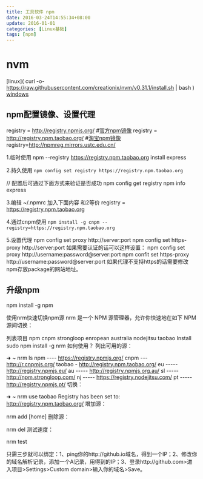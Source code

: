 ```yaml
---
title: 工具软件 npm
date: 2016-03-24T14:55:34+08:00
update: 2016-01-01
categories: [Linux基础]
tags: [npm]
---
```

# nvm
[linux]( curl -o- https://raw.githubusercontent.com/creationix/nvm/v0.31.1/install.sh | bash )
[windows]( https://github.com/coreybutler/nvm-windows/releases/download/1.1.0/nvm-noinstall.zip )

## npm配置镜像、设置代理
registry = http://registry.npmjs.org/      #[官方npm镜像](npmjs.org)
registry = http://registry.npm.taobao.org/ #[淘宝npm镜像](npm.taobao.org)
registry=http://npmreg.mirrors.ustc.edu.cn/

1.临时使用
npm --registry https://registry.npm.taobao.org install express

2.持久使用
`npm config set registry https://registry.npm.taobao.org`

// 配置后可通过下面方式来验证是否成功
npm config get registry
npm info express

3.编辑 ~/.npmrc 加入下面内容 和2等价
registry = https://registry.npm.taobao.org

4.通过cnpm使用
`npm install -g cnpm --registry=https://registry.npm.taobao.org`

5.设置代理
npm config set proxy http://server:port
npm config set https-proxy http://server:port
如果需要认证的话可以这样设置：
npm config set proxy http://username:password@server:port
npm confit set https-proxy http://username:password@server:port
如果代理不支持https的话需要修改npm存放package的网站地址。

## 升级npm
npm install -g npm

使用nrm快速切换npm源
nrm 是一个 NPM 源管理器，允许你快速地在如下 NPM 源间切换：

列表项目
npm
cnpm
strongloop
enropean
australia
nodejitsu
taobao
Install
sudo npm install -g nrm
如何使用？
列出可用的源：

  ➜  ~  nrm ls
  npm ---- https://registry.npmjs.org/
  cnpm --- http://r.cnpmjs.org/
  taobao - http://registry.npm.taobao.org/
  eu ----- http://registry.npmjs.eu/
  au ----- http://registry.npmjs.org.au/
  sl ----- http://npm.strongloop.com/
  nj ----- https://registry.nodejitsu.com/
  pt ----- http://registry.npmjs.pt/
切换：

➜  ~  nrm use taobao
   Registry has been set to: http://registry.npm.taobao.org/
增加源：

nrm add <registry> <url> [home]
删除源：

nrm del <registry>
测试速度：

nrm test


只需三步就可以绑定：1、ping你的http://github.io域名，得到一个IP；2、修改你的域名解析记录，添加一个A记录，用得到的IP；3、登录http://github.com>进入项目>Settings>Custom domain>输入你的域名>Save。
